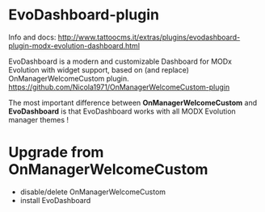 EvoDashboard-plugin
===================
Info and docs: http://www.tattoocms.it/extras/plugins/evodashboard-plugin-modx-evolution-dashboard.html

EvoDashboard is a modern and customizable Dashboard for MODx Evolution with widget support, based on (and replace)  OnManagerWelcomeCustom  plugin. https://github.com/Nicola1971/OnManagerWelcomeCustom-plugin

The most important difference between **OnManagerWelcomeCustom** and **EvoDashboard** is that EvoDashboard works with all MODX Evolution manager themes !

# Upgrade from OnManagerWelcomeCustom

* disable/delete OnManagerWelcomeCustom
* install EvoDashboard 
